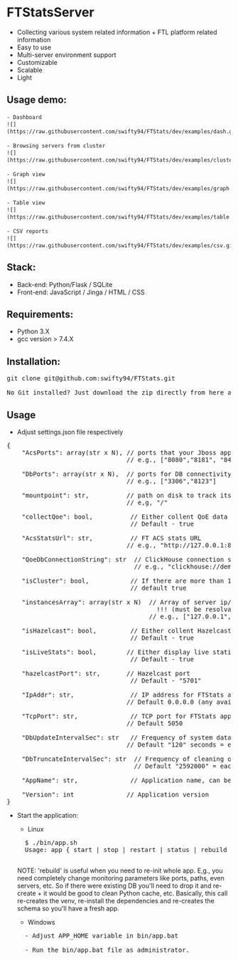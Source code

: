 # FTStatsServer

- Collecting various system related information + FTL platform related information
- Easy to use
- Multi-server environment support
- Customizable
- Scalable
- Light

Usage demo:
---
    - Dashboard
    ![](https://raw.githubusercontent.com/swifty94/FTStats/dev/examples/dash.gif)

    - Browsing servers from cluster
    ![](https://raw.githubusercontent.com/swifty94/FTStats/dev/examples/cluster.gif)

    - Graph view
    ![](https://raw.githubusercontent.com/swifty94/FTStats/dev/examples/graph.gif)
    
    - Table view
    ![](https://raw.githubusercontent.com/swifty94/FTStats/dev/examples/table.gif)
    
    - CSV reports
    ![](https://raw.githubusercontent.com/swifty94/FTStats/dev/examples/csv.gif)
    
Stack:
---
- Back-end: Python/Flask / SQLite
- Front-end: JavaScript / Jinga / HTML / CSS

Requirements:
---
- Python 3.X
- gcc version > 7.4.X

Installation:
---
<pre>
git clone git@github.com:swifty94/FTStats.git

No Git installed? Just download the zip directly from here and upload on the server.
</pre>

Usage
---
- Adjust settings.json file respectively
<pre>
{
    "AcsPorts": array(str x N), // ports that your Jboss app is listening on
                                // e.g., ["8080","8181", "8443"]

    "DbPorts": array(str x N),  // ports for DB connectivity (MySQL, Oracle and/or ClickHouse)
                                // e.g., ["3306","8123"]

    "mountpoint": str,          // path on disk to track its size/usage 
                                // e,g, "/" 

    "collectQoe": bool,          // Either collent QoE data or not
                                 // Default - true                      

    "AcsStatsUrl": str,          // FT ACS stats URL
                                // e.g., "http://127.0.0.1:8080/acsstats"

    "QoeDbConnectionString": str  // ClickHouse connection string
                                  // e.g., "clickhouse://demo.friendly-tech.com"

    "isCluster": bool,           // If there are more than 1 server in environment
                                 // default true

    "instancesArray": array(str x N)  // Array of server ip/domains 
                                        !!! (must be resolvanle at least within same network)
                                      // e.g., ["127.0.0.1","demo.friendly-tech.com", "demodm.friendly-tech.com"]

    "isHazelcast": bool,         // Either collent Hazelcast data or not
                                 // Default - true

    "isLiveStats": bool,        // Either display live statistics or not
                                 // Default - true

    "hazelcastPort": str,       // Hazelcast port
                                 // Default - "5701"
                                   
    "IpAddr": str,               // IP address for FTStats app to bind on
                                // Default 0.0.0.0 (any available interface)
    
    "TcpPort": str,              // TCP port for FTStats app to listen on
                                // Default 5050
    
    "DbUpdateIntervalSec": str   // Frequency of system data collection and storing to DB
                                // Default "120" seconds = each 2 minutes

    "DbTruncateIntervalSec": str  // Frequency of cleaning old data from db (drop and recreate)
                                  // Default "2592000" = each month                                
    
    "AppName": str,              // Application name, can be changed to whatever you want                               
    
    "Version": int              // Application version
}
</pre>

- Start the application:
    - Linux
    <pre>
    $ ./bin/app.sh 
    Usage: app { start | stop | restart | status | rebuild }
    </pre>
    NOTE: 'rebuild' is useful when you need to re-init whole app. E,g., you need completely change monitoring parameters like ports, paths, even servers, etc. So if there were existing DB you'll need to drop it and re-create + it would be good to clean Python cache, etc. 
    Basically, this call re-creates the venv, re-install the dependencies and re-creates the schema so you'll have a fresh app.

    - Windows
    <pre>
    - Adjust APP_HOME variable in bin/app.bat

    - Run the bin/app.bat file as administrator.
    </pre>